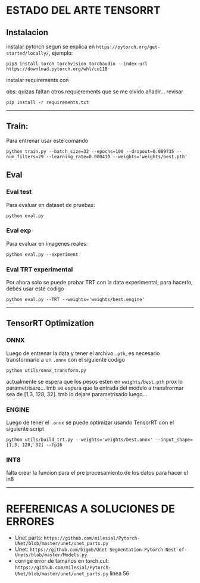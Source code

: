 # ESTADO DEL ARTE TENSORRT

## Instalacion

instalar pytorch segun se explica en `https://pytorch.org/get-started/locally/`, ejemplo:

```
pip3 install torch torchvision torchaudio --index-url https://download.pytorch.org/whl/cu118
```

instalar requirements con

obs: quizas faltan otros requierements que se me olvido añadir... revisar

```
pip install -r requirements.txt
```

---

## Train:

Para entrenar usar este comando

```
python train.py --batch_size=32 --epochs=100 --dropout=0.089735 --num_filters=29 --learning_rate=0.000410 --weights='weights/best.pth'
```

## Eval

### Eval test

Para evaluar en dataset de pruebas:

```
python eval.py
```

### Eval exp

Para evaluar en imagenes reales:

```
python eval.py --experiment
```

### Eval TRT experimental

Por ahora solo se puede probar TRT con la data experimental, para hacerlo, debes usar este codigo

```
python eval.py --TRT --weights='weights/best.engine'
```

---

## TensorRT Optimization

### ONNX 

Luego de entrenar la data y tener el archivo `.pth`, es necesario transformarlo a un `.onnx` con el siguiente codigo

```
python utils/onnx_transform.py
```

actualmente se espera que los pesos esten en `weights/best.pth` prox lo parametrisare...
tmb se espera que la entrada del modelo a transfrormar sea de [1,3, 128, 32]. tmb lo dejare parametrisado luego...

### ENGINE

Luego de tener el `.onnx` se puede optimizar usando TensorRT con el siguiente script

```
python utils/build_trt.py --weights='weights/best.onnx' --input_shape=[1,3, 128, 32] --fp16 
```

### INT8

falta crear la funcion para el pre procesamiento de los datos para hacer el in8

---

# REFERENICAS A SOLUCIONES DE ERRORES

* Unet parts: `https://github.com/milesial/Pytorch-UNet/blob/master/unet/unet_parts.py`
* Unet:  `https://github.com/bigmb/Unet-Segmentation-Pytorch-Nest-of-Unets/blob/master/Models.py`
* corrige error de tamaños en torch.cut: `https://github.com/milesial/Pytorch-UNet/blob/master/unet/unet_parts.py` linea 56
